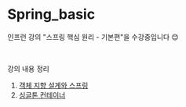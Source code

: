 # Spring_basic
인프런 강의 "스프링 핵심 원리 - 기본편"을 수강중입니다 😊

<br/>

강의 내용 정리

1. [객체 지향 설계와 스프링](https://github.com/kong0527/Spring_basic/blob/master/%EA%B0%95%EC%9D%98%20%EB%82%B4%EC%9A%A9%20%EC%A0%95%EB%A6%AC/1.%20%EA%B0%9D%EC%B2%B4%20%EC%A7%80%ED%96%A5%20%EC%84%A4%EA%B3%84%EC%99%80%20%EC%8A%A4%ED%94%84%EB%A7%81.md)
2. [싱글톤 컨테이너](https://github.com/kong0527/Spring_basic/blob/master/%EA%B0%95%EC%9D%98%20%EB%82%B4%EC%9A%A9%20%EC%A0%95%EB%A6%AC/5.%20%EC%8B%B1%EA%B8%80%ED%86%A4%20%EC%BB%A8%ED%85%8C%EC%9D%B4%EB%84%88.md)

